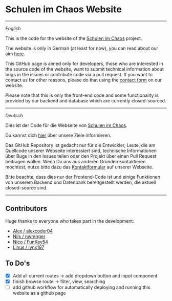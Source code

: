 # Schulen im Chaos Website

---

_English_

This is the code for the website of the [Schulen im Chaos](https://schulenimchaos.de/) project.

The website is only in German (at least for now), you can read about our aim [here](https://schulenimchaos.de/aim).

This GitHub page is aimed only for developers, those who are interested in the source code of the website,
want to submit technical information about bugs in the issues or contribute code via a pull request.
If you want to contact us for other reasons, please do that using the [contact form](https://schulenimchaos.de/contact) on our website.

Please note that this is only the front-end code and some functionality is provided by our backend and database which are currently closed-sourced.

---

_Deutsch_

Dies ist der Code für die Webseite von [Schulen im Chaos](https://schulenimchaos.de/).

Du kannst dich [hier](https://schulenimchaos.de/aim) über unsere Ziele informieren.

Das GitHub Repository ist gedacht nur für die Entwickler, Leute, die am Quellcode unserer Webseite interessiert sind,
technische Informationen über Bugs in den Issues teilen oder den Projekt über einen Pull Request beitragen wollen.
Wenn Du uns aus anderen Gründen kontaktieren möchtest, nutze bitte dazu das [Kontaktformular](https://schulenimchaos.de/contact) auf unserer Webseite.

Bitte beachte, dass dies nur der Frontend-Code ist und einige Funktionen von unserem Backend und Datenbank bereitgestellt werden, die aktuell closed-source sind.

---

## Contributors

Huge thanks to everyone who takes part in the development:

- [Alex / alexcoder04](https://github.com/alexcoder04)
- [Nils / nwrenger](https://github.com/nwrenger)
- [Nico / FunKey54](https://github.com/FunKey54)
- [Linus / lynx197](https://github.com/lynx197)

## To Do's

- [x] Add all current routes -> add dropdown button and input component
- [x] finish browse route -> filter, view, searching
- [ ] add github workflow for automatically deploying and running this website as a github page
